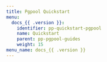 ```yaml
---
title: Pgpool Quickstart
menu:
  docs_{{ .version }}:
    identifier: pp-quickstart-pgpool
    name: Quickstart
    parent: pp-pgpool-guides
    weight: 15
menu_name: docs_{{ .version }}
---
```

